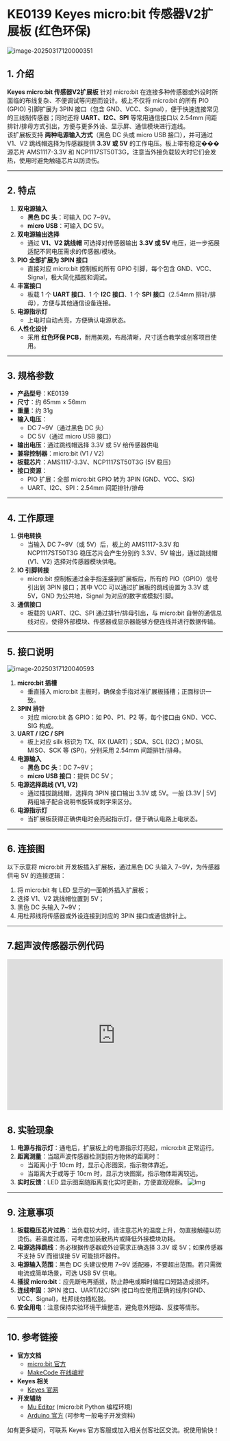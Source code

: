 # KE0139 Keyes micro:bit 传感器V2扩展板 (红色环保)

![image-20250317120000351](media/image-20250317120000351.png)


## 1. 介绍
**Keyes micro:bit 传感器V2扩展板** 针对 micro:bit 在连接多种传感器或外设时所面临的布线复杂、不便调试等问题而设计。板上不仅将 micro:bit 的所有 PIO (GPIO) 引脚扩展为 3PIN 接口（包含 GND、VCC、Signal），便于快速连接常见的三线制传感器；同时还将 **UART、I2C、SPI** 等常用通信接口以 2.54mm 间距排针/排母方式引出，方便与更多外设、显示屏、通信模块进行连线。  
该扩展板支持 **两种电源输入方式**（黑色 DC 头或 micro USB 接口），并可通过 V1、V2 跳线帽选择为传感器提供 **3.3V 或 5V** 的工作电压。板上带有稳定���源芯片 AMS1117-3.3V 和 NCP1117ST50T3G，注意当外接负载较大时它们会发热，使用时避免触碰芯片以防烫伤。

---

## 2. 特点
1. **双电源输入**  
   - **黑色 DC 头**：可输入 DC 7~9V。  
   - **micro USB**：可输入 DC 5V。  
2. **双电源输出选择**  
   - 通过 **V1、V2 跳线帽** 可选择对传感器输出 **3.3V 或 5V** 电压，进一步拓展适配不同电压需求的传感器/模块。  
3. **PIO 全部扩展为 3PIN 接口**  
   - 直接对应 micro:bit 控制板的所有 GPIO 引脚，每个包含 GND、VCC、Signal，极大简化插拔和调试。  
4. **丰富接口**  
   - 板载 1 个 **UART 接口**、1 个 **I2C 接口**、1 个 **SPI 接口**（2.54mm 排针/排母），方便与其他通信设备连接。  
5. **电源指示灯**  
   - 上电时自动点亮，方便确认电源状态。  
6. **人性化设计**  
   - 采用 **红色环保 PCB**，耐用美观，布局清晰，尺寸适合教学或创客项目使用。

---

## 3. 规格参数
- **产品型号**：KE0139  
- **尺寸**：约 65mm × 56mm
- **重量**：约 31g  
- **输入电压**：  
  - DC 7~9V（通过黑色 DC 头）  
  - DC 5V（通过 micro USB 接口）  
- **输出电压**：通过跳线帽选择 3.3V 或 5V 给传感器供电  
- **兼容控制器**：micro:bit (V1 / V2)  
- **板载芯片**：AMS1117-3.3V、NCP1117ST50T3G (5V 稳压)  
- **接口资源**：  
  - PIO 扩展：全部 micro:bit GPIO 转为 3PIN (GND、VCC、SIG)  
  - UART、I2C、SPI：2.54mm 间距排针/排母

---

## 4. 工作原理
1. **供电转换**  
   - 当输入 DC 7~9V（或 5V）后，板上的 AMS1117-3.3V 和 NCP1117ST50T3G 稳压芯片会产生分别约 3.3V、5V 输出，通过跳线帽 (V1、V2) 选择对传感器模块供电。  
2. **IO 引脚转接**  
   - micro:bit 控制板通过金手指连接到扩展板后，所有的 PIO（GPIO）信号引出到 3PIN 接口；其中 VCC 可以通过扩展板的跳线设置为 3.3V 或 5V，GND 为公共地，Signal 为对应的数字或模拟引脚。  
3. **通信接口**  
   - 板载的 UART、I2C、SPI 通过排针/排母引出，与 micro:bit 自带的通信总线对应，使得外部模块、传感器或显示器能够方便连线并进行数据传输。

---

## 5. 接口说明

![image-20250317120040593](media/image-20250317120040593.png)

1. **micro:bit 插槽**  
   - 垂直插入 micro:bit 主板时，确保金手指对准扩展板插槽；正面标识一致。  
2. **3PIN 排针**  
   - 对应 micro:bit 各 GPIO：如 P0、P1、P2 等，每个接口由 GND、VCC、SIG 构成。  
3. **UART / I2C / SPI**  
   - 板上对应 silk 标识为 TX、RX (UART)；SDA、SCL (I2C)；MOSI、MISO、SCK 等 (SPI)，分别采用 2.54mm 间距排针/排母。  
4. **电源输入**  
   - **黑色 DC 头**：DC 7~9V；  
   - **micro USB 接口**：提供 DC 5V；  
5. **电源选择跳线 (V1, V2)**  
   - 通过插拔跳线帽，选择向 3PIN 接口输出 3.3V 或 5V。一般 [3.3V | 5V] 两组端子配合说明书旋转或刺字来区分。  
6. **电源指示灯**  
   - 当扩展板获得正确供电时会亮起指示灯，便于确认电路上电状态。

---

## 6. 连接图
以下示意将 micro:bit 开发板插入扩展板，通过黑色 DC 头输入 7~9V，为传感器供电 5V 的连接逻辑：

1. 将 micro:bit 有 LED 显示的一面朝外插入扩展板；  
2. 选择 V1、V2 跳线帽位置到 5V；  
3. 黑色 DC 头输入 7~9V；  
4. 用杜邦线将传感器或外设连接到对应的 3PIN 接口或通信排针上。

---

## 7.超声波传感器示例代码

<div style="position:relative;height:0;padding-bottom:70%;overflow:hidden;"><iframe style="position:absolute;top:0;left:0;width:100%;height:100%;" src="https://makecode.microbit.org/#pub:_38HRDh47d1MK" frameborder="0" sandbox="allow-popups allow-forms allow-scripts allow-same-origin"></iframe></div>

## 8. 实验现象

1. **电源与指示灯**：通电后，扩展板上的电源指示灯亮起，micro:bit 正常运行。
2. **距离测量**：当超声波传感器检测到前方物体的距离时：
   - 当距离小于 10cm 时，显示心形图案，指示物体靠近。
   - 当距离大于或等于 10cm 时，显示方块图案，指示物体距离较远。
3. **实时反馈**：LED 显示图案随距离变化实时更新，方便直观观察。
![Img](media/img-20250320195644.jpg)

---

## 9. 注意事项
1. **板载稳压芯片过热**：当负载较大时，请注意芯片的温度上升，勿直接触碰以防烫伤。若温度过高，可考虑加装散热片或降低外接模块功耗。  
2. **电源选择跳线**：务必根据传感器或外设需求正确选择 3.3V 或 5V；如果传感器不支持 5V 而错误接 5V 可能损坏器件。  
3. **电源输入范围**：黑色 DC 头建议使用 7~9V 适配器，不要超出范围。若只需微电流或简单场景，可选 USB 5V 供电。  
4. **插拔 micro:bit**：应先断电再插拔，防止静电或瞬时编程口短路造成损坏。  
5. **连线牢固**：3PIN 接口、UART/I2C/SPI 接口均应使用正确的线序(GND、VCC、Signal)，杜邦线勿插松脱。  
6. **安全用电**：注意保持实验环境干燥整洁，避免意外短路、反接等情形。

---

## 10. 参考链接
- **官方文档**  
  - [micro:bit 官方](https://microbit.org/)  
  - [MakeCode 在线编程](https://makecode.microbit.org/)  
- **Keyes 相关**  
  - [Keyes 官网](http://www.keyes-robot.com/)  
- **开发辅助**  
  - [Mu Editor](https://codewith.mu/) (micro:bit Python 编程环境)  
  - [Arduino 官方](https://www.arduino.cc/) (可参考一般电子开发资料)

如有更多疑问，可联系 Keyes 官方客服或加入相关创客社区交流。祝使用愉快！